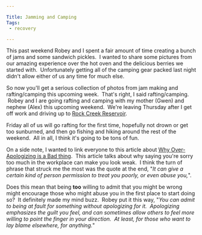 ```yaml
---

Title: Jamming and Camping
Tags:
 - recovery

---
```


This past weekend Robey and I spent a fair amount of time creating a bunch of jams and some sandwich pickles.  I wanted to share some pictures from our amazing experience over the hot oven and the delicious berries we started with.  Unfortunately getting all of the camping gear packed last night didn't allow either of us any time for much else.

So now you'll get a serious collection of photos from jam making and rafting/camping this upcoming week.  That's right, I said rafting/camping.  Robey and I are going rafting and camping with my mother (Gwen) and nephew (Alex) this upcoming weekend.  We're leaving Thursday after I get off work and driving up to [Rock Creek Reservoir](http://www.fs.usda.gov/recarea/mthood/recreation/camping-cabins/recarea/?recid=52842&actid=29). 

Friday all of us will go rafting for the first time, hopefully not drown or get too sunburned, and then go fishing and hiking around the rest of the weekend.  All in all, I think it's going to be tons of fun.

On a side note, I wanted to link everyone to this article about [Why Over-Apologizing is a Bad thing](http://excelle.monster.com/news/articles/4791-why-over-apologizing-is-a-bad-thing).  This article talks about why saying you're sorry too much in the workplace can make you look weak.  I think the turn of phrase that struck me the most was the quote at the end, "*It can give a certain kind of person permission to treat you poorly, or even abuse you,*".  

Does this mean that being **too** willing to admit that you might be wrong might encourage those who might abuse you in the first place to start doing so?  It definitely made my mind buzz.  Robey put it this way, "*You can admit to being at fault for something without apologizing for it.  Apologizing emphasizes the guilt you feel, and can sometimes allow others to feel more willing to point the finger in your direction.  At least, for those who want to lay blame elsewhere, for anything.*"
